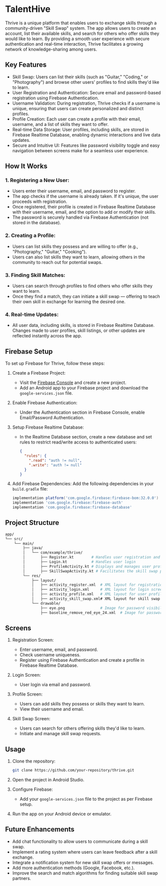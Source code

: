 # TalentHive

Thrive is a unique platform that enables users to exchange skills through a community-driven "Skill Swap" system. The app allows users to create an account, list their available skills, and search for others who offer skills they would like to learn. By providing a smooth user experience with secure authentication and real-time interaction, Thrive facilitates a growing network of knowledge-sharing among users.

## Key Features

- Skill Swap: Users can list their skills (such as "Guitar," "Coding," or "Photography") and browse other users' profiles to find skills they'd like to learn.
- User Registration and Authentication: Secure email and password-based registration using Firebase Authentication.
- Username Validation: During registration, Thrive checks if a username is unique, ensuring that users can create personalized and distinct profiles.
- Profile Creation: Each user can create a profile with their email, username, and a list of skills they want to offer.
- Real-time Data Storage: User profiles, including skills, are stored in Firebase Realtime Database, enabling dynamic interactions and live data updates.
- Secure and Intuitive UI: Features like password visibility toggle and easy navigation between screens make for a seamless user experience.

## How It Works

### 1. Registering a New User:
   - Users enter their username, email, and password to register.
   - The app checks if the username is already taken. If it's unique, the user proceeds with registration.
   - Once registered, their profile is created in Firebase Realtime Database with their username, email, and the option to add or modify their skills.
   - The password is securely handled via Firebase Authentication (not stored in the database).

### 2. Creating a Profile:
   - Users can list skills they possess and are willing to offer (e.g., "Photography," "Guitar," "Cooking").
   - Users can also list skills they want to learn, allowing others in the community to reach out for potential swaps.

### 3. Finding Skill Matches:
   - Users can search through profiles to find others who offer skills they want to learn.
   - Once they find a match, they can initiate a skill swap — offering to teach their own skill in exchange for learning the desired one.

### 4. Real-time Updates:
   - All user data, including skills, is stored in Firebase Realtime Database. Changes made to user profiles, skill listings, or other updates are reflected instantly across the app.

## Firebase Setup

To set up Firebase for Thrive, follow these steps:

1. Create a Firebase Project:
   - Visit the [Firebase Console](https://console.firebase.google.com/) and create a new project.
   - Add an Android app to your Firebase project and download the `google-services.json` file.
   
2. Enable Firebase Authentication:
   - Under the Authentication section in Firebase Console, enable Email/Password Authentication.

3. Setup Firebase Realtime Database:
   - In the Realtime Database section, create a new database and set rules to restrict read/write access to authenticated users:
     ```json
     {
       "rules": {
         ".read": "auth != null",
         ".write": "auth != null"
       }
     }
     ```

4. Add Firebase Dependencies:
   Add the following dependencies in your `build.gradle` file:
   ```groovy
   implementation platform('com.google.firebase:firebase-bom:32.0.0')
   implementation 'com.google.firebase:firebase-auth'
   implementation 'com.google.firebase:firebase-database'
   ```

## Project Structure

```bash
app/
└── src/
    └── main/
        ├── java/
        │   └── com/example/thrive/
        │       ├── Register.kt        # Handles user registration and profile creation
        │       ├── Login.kt           # Handles user login
        │       ├── ProfileActivity.kt # Displays and manages user profiles and skills
        │       ├── SkillSwapActivity.kt # Facilitates the skill swap process between users
        └── res/
            ├── layout/
            │   ├── activity_register.xml  # XML layout for registration screen
            │   ├── activity_login.xml     # XML layout for login screen
            │   ├── activity_profile.xml   # XML layout for user profile screen
            │   ├── activity_skill_swap.xml# XML layout for skill swap
            └── drawable/
                ├── eye.png                # Image for password visibility on
                ├── baseline_remove_red_eye_24.xml  # Image for password visibility off
```

## Screens

1. Registration Screen: 
   - Enter username, email, and password.
   - Check username uniqueness.
   - Register using Firebase Authentication and create a profile in Firebase Realtime Database.

2. Login Screen:
   - User login via email and password.

3. Profile Screen:
   - Users can add skills they possess or skills they want to learn.
   - View their username and email.

4. Skill Swap Screen:
   - Users can search for others offering skills they'd like to learn.
   - Initiate and manage skill swap requests.

## Usage

1. Clone the repository:
   ```bash
   git clone https://github.com/your-repository/thrive.git
   ```
2. Open the project in Android Studio.

3. Configure Firebase:
   - Add your `google-services.json` file to the project as per Firebase setup.

4. Run the app on your Android device or emulator.

## Future Enhancements

- Add chat functionality to allow users to communicate during a skill swap.
- Implement a rating system where users can leave feedback after a skill exchange.
- Integrate a notification system for new skill swap offers or messages.
- Add more authentication methods (Google, Facebook, etc.).
- Improve the search and match algorithms for finding suitable skill swap partners.

